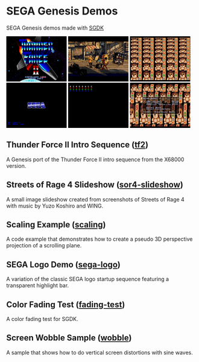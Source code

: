# SEGA Genesis Demos

SEGA Genesis demos made with [SGDK](https://github.com/Stephane-D/SGDK)

<div>
<img src="tf2/images/tf2.png" width="160">
<img src="sor4-slideshow/images/sor4-slideshow.png" width="160">
<img src="scaling/images/scaling.png" width="160">
<img src="sega-logo/images/sega-logo.png" width="160">
<img src="fading-test/images/fading-test.png" width="160">
<img src="wobble/images/wobble.png" width="160">
</div>

## Thunder Force II Intro Sequence ([tf2](tf2))

A Genesis port of the Thunder Force II intro sequence from the X68000 version.

## Streets of Rage 4 Slideshow ([sor4-slideshow](sor4-slideshow))

A small image slideshow created from screenshots of Streets of Rage 4 with music by Yuzo Koshiro and WING.

## Scaling Example ([scaling](scaling))

A code example that demonstrates how to create a pseudo 3D perspective projection of a scrolling plane.

## SEGA Logo Demo ([sega-logo](sega-logo))

A variation of the classic SEGA logo startup sequence featuring a transparent highlight bar.

## Color Fading Test ([fading-test](fading-test))

A color fading test for SGDK.

## Screen Wobble Sample ([wobble](wobble))

A sample that shows how to do vertical screen distortions with sine waves.
